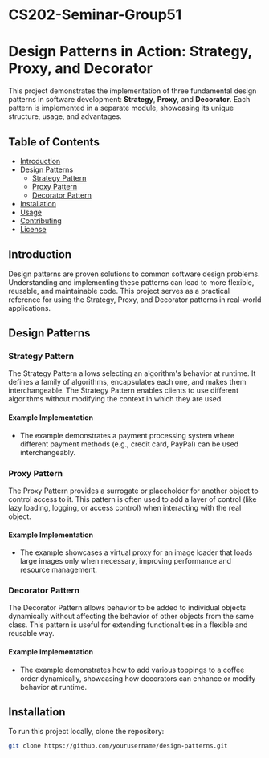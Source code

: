 # CS202-Seminar-Group51

# Design Patterns in Action: Strategy, Proxy, and Decorator

This project demonstrates the implementation of three fundamental design patterns in software development: **Strategy**, **Proxy**, and **Decorator**. Each pattern is implemented in a separate module, showcasing its unique structure, usage, and advantages.

## Table of Contents
- [Introduction](#introduction)
- [Design Patterns](#design-patterns)
  - [Strategy Pattern](#strategy-pattern)
  - [Proxy Pattern](#proxy-pattern)
  - [Decorator Pattern](#decorator-pattern)
- [Installation](#installation)
- [Usage](#usage)
- [Contributing](#contributing)
- [License](#license)

## Introduction

Design patterns are proven solutions to common software design problems. Understanding and implementing these patterns can lead to more flexible, reusable, and maintainable code. This project serves as a practical reference for using the Strategy, Proxy, and Decorator patterns in real-world applications.

## Design Patterns

### Strategy Pattern

The Strategy Pattern allows selecting an algorithm's behavior at runtime. It defines a family of algorithms, encapsulates each one, and makes them interchangeable. The Strategy Pattern enables clients to use different algorithms without modifying the context in which they are used.

#### Example Implementation
- The example demonstrates a payment processing system where different payment methods (e.g., credit card, PayPal) can be used interchangeably.

### Proxy Pattern

The Proxy Pattern provides a surrogate or placeholder for another object to control access to it. This pattern is often used to add a layer of control (like lazy loading, logging, or access control) when interacting with the real object.

#### Example Implementation
- The example showcases a virtual proxy for an image loader that loads large images only when necessary, improving performance and resource management.

### Decorator Pattern

The Decorator Pattern allows behavior to be added to individual objects dynamically without affecting the behavior of other objects from the same class. This pattern is useful for extending functionalities in a flexible and reusable way.

#### Example Implementation
- The example demonstrates how to add various toppings to a coffee order dynamically, showcasing how decorators can enhance or modify behavior at runtime.

## Installation

To run this project locally, clone the repository:

```bash
git clone https://github.com/yourusername/design-patterns.git
